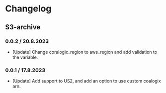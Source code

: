 # Changelog

## S3-archive

### 0.0.2 / 20.8.2023
* [Update] Change coralogix_region to aws_region and add validation to the variable. 

### 0.0.1 / 17.8.2023
* [Update] Add support to US2, and add an option to use custom coalogix arn.